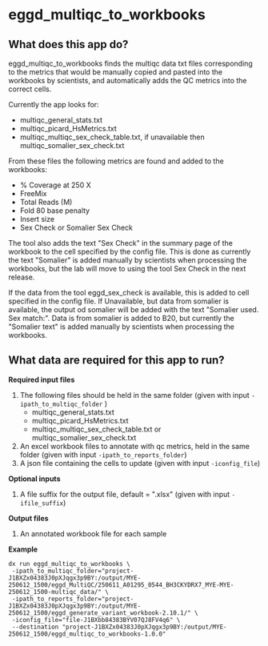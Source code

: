 # eggd_multiqc_to_workbooks

## What does this app do? ##

eggd_multiqc_to_workbooks finds the multiqc data txt files corresponding to the metrics that would be manually copied and pasted into the workbooks by scientists, and automatically adds the QC metrics into the correct cells.

Currently the app looks for:
- multiqc_general_stats.txt
- multiqc_picard_HsMetrics.txt
- multiqc_multiqc_sex_check_table.txt, if unavailable then multiqc_somalier_sex_check.txt

From these files the following metrics are found and added to the workbooks:
- % Coverage at 250 X
- FreeMix
- Total Reads (M)
- Fold 80 base penalty
- Insert size
- Sex Check or Somalier Sex Check

The tool also adds the text "Sex Check" in the summary page of the workbook to the cell specified by the config file. This is done as  currently the text "Somalier" is added manually by scientists when processing the workbooks, but the lab will move to using the tool Sex Check in the next release.

If the data from the tool eggd_sex_check is available, this is added to cell specified in the config file. If Unavailable, but data from somalier is available, the output od somalier will be added with the text "Somalier used. Sex match:". Data is from somalier is added to B20, but currently the "Somalier text" is added manually by scientists when processing the workbooks.

## What data are required for this app to run? ##

**Required input files**

1. The following files should be held in the same folder (given with input `-ipath_to_multiqc_folder` )
    - multiqc_general_stats.txt
    - multiqc_picard_HsMetrics.txt
    - multiqc_multiqc_sex_check_table.txt or multiqc_somalier_sex_check.txt
2. An excel workbook files to annotate with qc metrics, held in the same folder (given with input `-ipath_to_reports_folder`)
3. A json file containing the cells to update (given with input `-iconfig_file`)

**Optional inputs**

1. A file suffix for the output file, default = ".xlsx" (given with input `-ifile_suffix`)

**Output files**

1. An annotated workbook file for each sample

**Example**

```
dx run eggd_multiqc_to_workbooks \
 -ipath_to_multiqc_folder="project-J1BXZx04383J0pXJqgx3p9BY:/output/MYE-250612_1500/eggd_MultiQC/250611_A01295_0544_BH3CKYDRX7_MYE-MYE-250612_1500-multiqc_data/" \
 -ipath_to_reports_folder="project-J1BXZx04383J0pXJqgx3p9BY:/output/MYE-250612_1500/eggd_generate_variant_workbook-2.10.1/" \
 -iconfig_file="file-J1BXbb84383BYV07QJ8FV4q6" \
 --destination "project-J1BXZx04383J0pXJqgx3p9BY:/output/MYE-250612_1500/eggd_multiqc_to_workbooks-1.0.0"
```